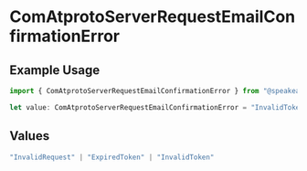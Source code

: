 # ComAtprotoServerRequestEmailConfirmationError

## Example Usage

```typescript
import { ComAtprotoServerRequestEmailConfirmationError } from "@speakeasy-api/bluesky/models/errors";

let value: ComAtprotoServerRequestEmailConfirmationError = "InvalidToken";
```

## Values

```typescript
"InvalidRequest" | "ExpiredToken" | "InvalidToken"
```